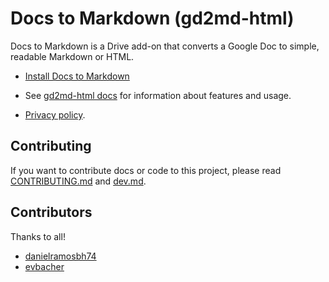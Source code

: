 # Docs to Markdown (gd2md-html)

Docs to Markdown is a Drive add-on that converts a Google Doc to simple, readable Markdown or HTML.

* [Install Docs to Markdown](https://gsuite.google.com/marketplace/app/docs_to_markdown/700168918607)

* See [gd2md-html docs](https://github.com/evbacher/gd2md-html/wiki) for information about features and usage.

* [Privacy policy](https://sites.google.com/site/edbacher/home/gd2md-html-privacy-policy).

## Contributing

If you want to contribute docs or code to this project, please read [CONTRIBUTING.md](CONTRIBUTING.md) and [dev.md](dev.md).

## Contributors

Thanks to all!

* [danielramosbh74](https://github.com/danielramosbh74)
* [evbacher](https://github.com/evbacher)
